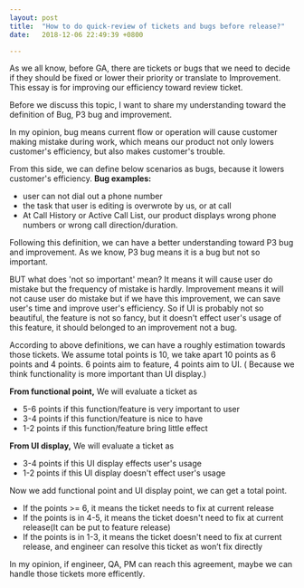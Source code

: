 ```yaml
---
layout: post
title:  "How to do quick-review of tickets and bugs before release?"
date:   2018-12-06 22:49:39 +0800

---
```

As we all know, before GA, there are tickets or bugs that we need to decide if they should be fixed or lower their priority or translate to Improvement.
 This essay is for improving our efficiency toward review ticket.

Before we discuss this topic, I want to share my understanding toward the definition of Bug, P3 bug and improvement.

In my opinion, bug means current flow or operation will cause customer making mistake during work, which means our product not only lowers customer's efficiency, but also makes customer's trouble.

From this side, we can define below scenarios as bugs, because it lowers customer's efficiency.
**Bug examples:**
  * user can not dial out a phone number
  * the task that user is editing is overwrote by us, or at call    
  * At Call History or Active Call List, our product displays wrong phone numbers or wrong call direction/duration.


Following this definition, we can have a better understanding toward P3 bug and improvement.
As we know, P3 bug means it is a bug but not so important.

BUT what does 'not so important' mean?
It means it will cause user do mistake but the frequency of mistake is hardly.
Improvement means it will not cause user do mistake but if we have this improvement, we can save user's time and improve user's efficiency.
So if UI is probably not so beautiful, the feature is not so fancy, but it doesn't effect user's usage of this feature, it should belonged to an improvement not a bug.

According to above definitions, we can have a roughly estimation towards those tickets.
We assume total points is 10, we take apart 10 points as 6 points and 4 points.
6 points aim to feature, 4 points aim to UI. ( Because we think functionality is more important than UI display.)

**From functional point,** We will evaluate a ticket as 
* 5-6 points if this function/feature is very important to user
* 3-4 points if this function/feature is nice to have
* 1-2 points if this function/feature bring little effect

**From UI display,** We will evaluate a ticket as 
* 3-4 points if this UI display effects user's usage
* 1-2 points if this UI display doesn't effect user's usage

Now we add functional point and UI display point, we can get a total point.
* If the points >= 6, it means the ticket needs to fix at current release
* If the points is in 4-5,  it means the ticket doesn't need to fix at current release(It can be put to feature release)
* If the points is in 1-3,  it means the ticket doesn't need to fix at current release, and engineer can resolve this ticket as won’t fix directly

    
In my opinion, if engineer, QA, PM can reach this agreement, maybe we can handle those tickets more efficently.
